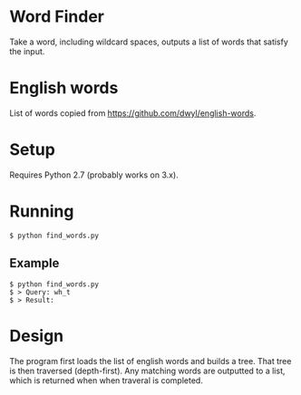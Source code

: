 # Word Finder

Take a word, including wildcard spaces, outputs a list of words that satisfy the input.

# English words

List of words copied from https://github.com/dwyl/english-words.

# Setup

Requires Python 2.7 (probably works on 3.x).

# Running

    $ python find_words.py

## Example

    $ python find_words.py
    $ > Query: wh_t
    $ > Result: 

# Design

The program first loads the list of english words and builds a tree. That tree is then traversed (depth-first). Any matching words are outputted to a list, which is returned when when traveral is completed.

